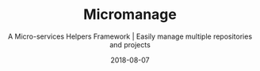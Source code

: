 ---
type: 'project'
title: 'Micromanage'
tags: ['opendata', 'semantic-web', 'data-quality']
summary: 'Developing features affect very often more than one of these repos. Changing branches, syncing and development is hard as you have to keep flipping between multiple terminal tabs to make sure all the repos are in order. Beamery Micro-services Helpers are shell helper functions that will automate and facilitate manipulating micro-services repos and in general any multiple folders in a certain directory'
subtitle: 'A Micro-services Helpers Framework | Easily manage multiple repositories and projects'
layout: ProjectLayout
github: 'https://github.com/BeameryHQ/micromanage'
featured: 'false'
date: '2018-08-07'
category: 'projects'
---